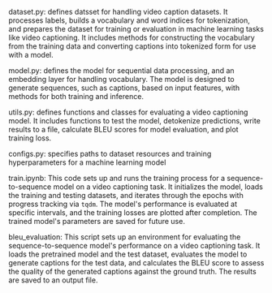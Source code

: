 dataset.py: defines datsset for handling video caption datasets. It processes labels, builds a vocabulary and word indices for tokenization, and prepares the dataset for training or evaluation in machine learning tasks like video captioning. It includes methods for constructing the vocabulary from the training data and converting captions into tokenized form for use with a model.

model.py: defines the model for sequential data processing, and an embedding layer for handling vocabulary. The model is designed to generate sequences, such as captions, based on input features, with methods for both training and inference.

utils.py: defines functions and classes for evaluating a video captioning model. It includes functions to test the model, detokenize predictions, write results to a file, calculate BLEU scores for model evaluation, and plot training loss. 

configs.py: specifies paths to dataset resources and training hyperparameters for a machine learning model

train.ipynb: This code sets up and runs the training process for a sequence-to-sequence model on a video captioning task. It initializes the model, loads the training and testing datasets, and iterates through the epochs with progress tracking via `tqdm`. The model's performance is evaluated at specific intervals, and the training losses are plotted after completion. The trained model's parameters are saved for future use.

bleu_evaluation: This script sets up an environment for evaluating the sequence-to-sequence model's performance on a video captioning task. It loads the pretrained model and the test dataset, evaluates the model to generate captions for the test data, and calculates the BLEU score to assess the quality of the generated captions against the ground truth. The results are saved to an output file.